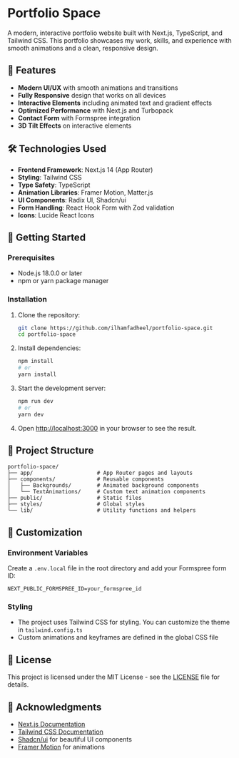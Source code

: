 # Portfolio Space

A modern, interactive portfolio website built with Next.js, TypeScript, and Tailwind CSS. This portfolio showcases my work, skills, and experience with smooth animations and a clean, responsive design.

## 🚀 Features

- **Modern UI/UX** with smooth animations and transitions
- **Fully Responsive** design that works on all devices
- **Interactive Elements** including animated text and gradient effects
- **Optimized Performance** with Next.js and Turbopack
- **Contact Form** with Formspree integration
- **3D Tilt Effects** on interactive elements

## 🛠 Technologies Used

- **Frontend Framework**: Next.js 14 (App Router)
- **Styling**: Tailwind CSS
- **Type Safety**: TypeScript
- **Animation Libraries**: Framer Motion, Matter.js
- **UI Components**: Radix UI, Shadcn/ui
- **Form Handling**: React Hook Form with Zod validation
- **Icons**: Lucide React Icons

## 🚀 Getting Started

### Prerequisites

- Node.js 18.0.0 or later
- npm or yarn package manager

### Installation

1. Clone the repository:
   ```bash
   git clone https://github.com/ilhamfadheel/portfolio-space.git
   cd portfolio-space
   ```

2. Install dependencies:
   ```bash
   npm install
   # or
   yarn install
   ```

3. Start the development server:
   ```bash
   npm run dev
   # or
   yarn dev
   ```

4. Open [http://localhost:3000](http://localhost:3000) in your browser to see the result.

## 📂 Project Structure

```
portfolio-space/
├── app/                    # App Router pages and layouts
├── components/             # Reusable components
│   ├── Backgrounds/        # Animated background components
│   └── TextAnimations/     # Custom text animation components
├── public/                 # Static files
├── styles/                 # Global styles
└── lib/                    # Utility functions and helpers
```

## 🎨 Customization

### Environment Variables

Create a `.env.local` file in the root directory and add your Formspree form ID:

```
NEXT_PUBLIC_FORMSPREE_ID=your_formspree_id
```

### Styling

- The project uses Tailwind CSS for styling. You can customize the theme in `tailwind.config.ts`
- Custom animations and keyframes are defined in the global CSS file

## 📝 License

This project is licensed under the MIT License - see the [LICENSE](LICENSE) file for details.

## 🙏 Acknowledgments

- [Next.js Documentation](https://nextjs.org/docs)
- [Tailwind CSS Documentation](https://tailwindcss.com/docs)
- [Shadcn/ui](https://ui.shadcn.com/) for beautiful UI components
- [Framer Motion](https://www.framer.com/motion/) for animations
